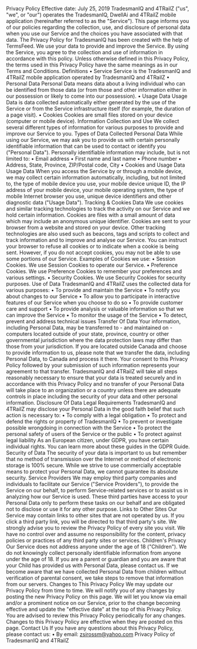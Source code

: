 

Privacy Policy
Effective date: July 25, 2019
TradesmanIQ and 4TRailZ ("us", "we", or "our") operates the TradesmanIQ, DwellAi and 4TRailZ mobile application (hereinafter referred to as the "Service").
This page informs you of our policies regarding the collection, use, and disclosure of personal data when you use our Service and the choices you have associated with that data. The Privacy Policy for TradesmanIQ has been created with the help of TermsFeed.
We use your data to provide and improve the Service. By using the Service, you agree to the collection and use of information in accordance with this policy. Unless otherwise defined in this Privacy Policy, the terms used in this Privacy Policy have the same meanings as in our Terms and Conditions.
Definitions
    • Service
      Service is the TradesmanIQ and 4TRailZ mobile application operated by TradesmanIQ and 4TRailZ
    • Personal Data
      Personal Data means data about a living individual who can be identified from those data (or from those and other information either in our possession or likely to come into our possession).
    • Usage Data
      Usage Data is data collected automatically either generated by the use of the Service or from the Service infrastructure itself (for example, the duration of a page visit).
    • Cookies
      Cookies are small files stored on your device (computer or mobile device).
Information Collection and Use
We collect several different types of information for various purposes to provide and improve our Service to you.
Types of Data Collected
Personal Data
While using our Service, we may ask you to provide us with certain personally identifiable information that can be used to contact or identify you ("Personal Data"). Personally identifiable information may include, but is not limited to:
    • Email address
    • First name and last name
    • Phone number
    • Address, State, Province, ZIP/Postal code, City
    • Cookies and Usage Data 
Usage Data
When you access the Service by or through a mobile device, we may collect certain information automatically, including, but not limited to, the type of mobile device you use, your mobile device unique ID, the IP address of your mobile device, your mobile operating system, the type of mobile Internet browser you use, unique device identifiers and other diagnostic data ("Usage Data").
Tracking & Cookies Data
We use cookies and similar tracking technologies to track the activity on our Service and we hold certain information.
Cookies are files with a small amount of data which may include an anonymous unique identifier. Cookies are sent to your browser from a website and stored on your device. Other tracking technologies are also used such as beacons, tags and scripts to collect and track information and to improve and analyse our Service.
You can instruct your browser to refuse all cookies or to indicate when a cookie is being sent. However, if you do not accept cookies, you may not be able to use some portions of our Service.
Examples of Cookies we use:
    • Session Cookies. We use Session Cookies to operate our Service. 
    • Preference Cookies. We use Preference Cookies to remember your preferences and various settings. 
    • Security Cookies. We use Security Cookies for security purposes. 
Use of Data
TradesmanIQ and 4TRailZ uses the collected data for various purposes:
    • To provide and maintain the Service 
    • To notify you about changes to our Service 
    • To allow you to participate in interactive features of our Service when you choose to do so 
    • To provide customer care and support 
    • To provide analysis or valuable information so that we can improve the Service 
    • To monitor the usage of the Service 
    • To detect, prevent and address technical issues 
Transfer Of Data
Your information, including Personal Data, may be transferred to - and maintained on - computers located outside of your state, province, country or other governmental jurisdiction where the data protection laws may differ than those from your jurisdiction.
If you are located outside Canada and choose to provide information to us, please note that we transfer the data, including Personal Data, to Canada and process it there.
Your consent to this Privacy Policy followed by your submission of such information represents your agreement to that transfer.
TradesmanIQ and 4TRailZ will take all steps reasonably necessary to ensure that your data is treated securely and in accordance with this Privacy Policy and no transfer of your Personal Data will take place to an organization or a country unless there are adequate controls in place including the security of your data and other personal information.
Disclosure Of Data
Legal Requirements
TradesmanIQ and 4TRailZ may disclose your Personal Data in the good faith belief that such action is necessary to:
    • To comply with a legal obligation 
    • To protect and defend the rights or property of TradesmanIQ 
    • To prevent or investigate possible wrongdoing in connection with the Service 
    • To protect the personal safety of users of the Service or the public 
    • To protect against legal liability 
As an European citizen, under GDPR, you have certain individual rights. You can learn more about these guides in the GDPR Guide.
Security of Data
The security of your data is important to us but remember that no method of transmission over the Internet or method of electronic storage is 100% secure. While we strive to use commercially acceptable means to protect your Personal Data, we cannot guarantee its absolute security.
Service Providers
We may employ third party companies and individuals to facilitate our Service ("Service Providers"), to provide the Service on our behalf, to perform Service-related services or to assist us in analyzing how our Service is used.
These third parties have access to your Personal Data only to perform these tasks on our behalf and are obligated not to disclose or use it for any other purpose.
Links to Other Sites
Our Service may contain links to other sites that are not operated by us. If you click a third party link, you will be directed to that third party's site. We strongly advise you to review the Privacy Policy of every site you visit.
We have no control over and assume no responsibility for the content, privacy policies or practices of any third party sites or services.
Children's Privacy
Our Service does not address anyone under the age of 18 ("Children").
We do not knowingly collect personally identifiable information from anyone under the age of 18. If you are a parent or guardian and you are aware that your Child has provided us with Personal Data, please contact us. If we become aware that we have collected Personal Data from children without verification of parental consent, we take steps to remove that information from our servers.
Changes to This Privacy Policy
We may update our Privacy Policy from time to time. We will notify you of any changes by posting the new Privacy Policy on this page.
We will let you know via email and/or a prominent notice on our Service, prior to the change becoming effective and update the "effective date" at the top of this Privacy Policy.
You are advised to review this Privacy Policy periodically for any changes. Changes to this Privacy Policy are effective when they are posted on this page.
Contact Us
If you have any questions about this Privacy Policy, please contact us:
    • By email: zsirossm@yahoo.com 
Privacy Policy of TradesmanIQ and 4TRailZ
